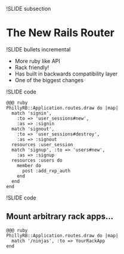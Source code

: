 !SLIDE subsection

# The New Rails Router #

!SLIDE bullets incremental

* More ruby like API
* Rack friendly!
* Has built in backwards compatibility layer
* One of the biggest changes

!SLIDE code

    @@@ ruby
    PhillyRB::Application.routes.draw do |map|
      match 'signin',
        :to => 'user_sessions#new',
        :as => :signin
      match 'signout',
        :to => 'user_sessions#destroy',
        :as => :signout
      resources :user_session
      match 'signup', :to => 'users#new',
        :as => :signup
      resources :users do
        member do
          post :add_rxp_auth
        end
      end
    end

!SLIDE code

## Mount arbitrary rack apps... ##

    @@@ ruby
    PhillyRB::Application.routes.draw do |map|
      match '/ninjas', :to => YourRackApp
    end

